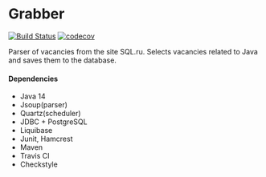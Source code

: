 Grabber
=============

[![Build Status](https://travis-ci.com/fortncom/job4j_grabber.svg?branch=master)](https://travis-ci.com/fortncom/job4j_grabber)
[![codecov](https://codecov.io/gh/fortncom/job4j_grabber/branch/master/graph/badge.svg?token=DMMSJA2YLA)](https://codecov.io/gh/fortncom/job4j_grabber)

Parser of vacancies from the site SQL.ru. Selects vacancies related to Java and 
saves them to the database.


#### Dependencies

* Java 14
* Jsoup(parser)
* Quartz(scheduler)
* JDBC + PostgreSQL
* Liquibase
* Junit, Hamcrest
* Maven
* Travis CI
* Checkstyle